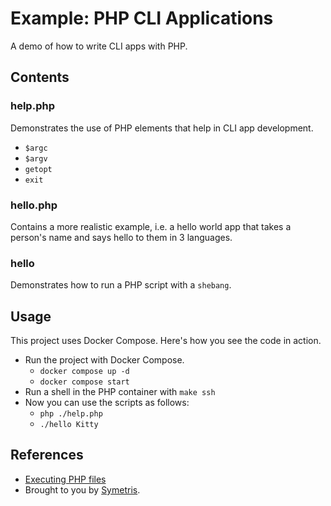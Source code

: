 # Example: PHP CLI Applications

A demo of how to write CLI apps with PHP.

## Contents

### help.php

Demonstrates the use of PHP elements that help in CLI app development.

- `$argc`
- `$argv`
- `getopt`
- `exit`

### hello.php

Contains a more realistic example, i.e. a hello world app that takes a
person's name and says hello to them in 3 languages.

### hello

Demonstrates how to run a PHP script with a `shebang`. 

## Usage

This project uses Docker Compose. Here's how you see the code in action.
- Run the project with Docker Compose.
  - `docker compose up -d`
  - `docker compose start`
- Run a shell in the PHP container with `make ssh`
- Now you can use the scripts as follows:
  - `php ./help.php`
  - `./hello Kitty`

## References

- [Executing PHP files](https://www.php.net/manual/en/features.commandline.usage.php)
- Brought to you by [Symetris](https://symetris.ca/).
